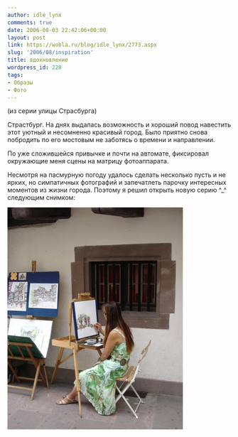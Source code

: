 ```yaml
---
author: idle_lynx
comments: true
date: 2006-08-03 22:42:06+00:00
layout: post
link: https://wobla.ru/blog/idle_lynx/2773.aspx
slug: '2006/08/inspiration'
title: вдохновление
wordpress_id: 228
tags:
- Образы
- Фото
---
```


(из серии улицы Страсбурга)

Страстбург. На днях выдалась возможность и хороший повод навестить этот уютный и несомненно красивый город. Было приятно снова побродить по его мостовым не заботясь о времени и направлении.

По уже сложившейся привычке и почти на автомате, фиксировал окружающие меня сцены на матрицу фотоаппарата.

Несмотря на пасмурную погоду удалось сделать несколько пусть и не ярких, но симпатичных фотографий и запечатлеть парочку интересных моментов из жизни города. Поэтому я решил открыть новую серию ^_^ следующим снимком:

![Inspiration](images/2007/05/9cdbf210-1df1-4b2b-99f9-ae523885799b.jpg)
